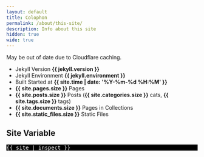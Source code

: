```yaml
---
layout: default
title: Colophon
permalink: /about/this-site/
description: Info about this site
hidden: true
wide: true
---
```


May be out of date due to Cloudflare caching.

- Jekyll Version **{{ jekyll.version }}**
- Jekyll Environment **{{ jekyll.environment }}** 
- Built Started at **{{ site.time | date: '%Y-%m-%d %H:%M' }}**
- **{{ site.pages.size }}** Pages
- **{{ site.posts.size }}** Posts (**{{ site.categories.size }}** cats, **{{ site.tags.size }}** tags)
- **{{ site.documents.size }}** Pages in Collections
- **{{ site.static_files.size }}** Static Files


## Site Variable
<pre style="max-height: 95vh; overflow: scroll; background-color: #000; color: #fff;">
{{ site | inspect }}
</pre>